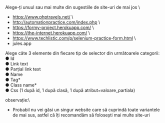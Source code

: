 Alege-ți unuul sau mai multe din sugestiile de site-uri de mai jos \
- https://www.phptravels.net/ \
- http://automationpractice.com/index.php \
- https://formy-project.herokuapp.com/ \
- https://the-internet.herokuapp.com/ \
- https://www.techlistic.com/p/selenium-practice-form.html \
- jules.app

Alege câte 3 elemente din fiecare tip de selector din următoarele categorii: \
● Id \
● Link text \
● Parțial link text \
● Name \
● Tag* \
● Class name* \
● Css (1 după id, 1 după clasă, 1 după atribut=valoare_partiala)

observație:\
- Probabil nu vei găsi un singur website care să cuprindă toate variantele\
de mai sus, astfel că îți recomandăm să folosești mai multe site-uri